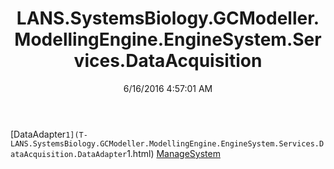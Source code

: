 ﻿---
title: LANS.SystemsBiology.GCModeller.ModellingEngine.EngineSystem.Services.DataAcquisition
date: 6/16/2016 4:57:01 AM
---

[DataAdapter`1](T-LANS.SystemsBiology.GCModeller.ModellingEngine.EngineSystem.Services.DataAcquisition.DataAdapter`1.html)
[ManageSystem](T-LANS.SystemsBiology.GCModeller.ModellingEngine.EngineSystem.Services.DataAcquisition.ManageSystem.html)
